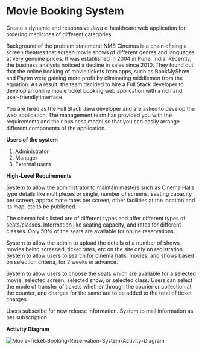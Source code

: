 # Movie Booking System
Create a dynamic and responsive Java e-healthcare web application for ordering medicines of different categories.

Background of the problem statement: NMS Cinemas is a chain of single screen theatres that screen movie shows of different genres and languages at very genuine prices. It was established in 2004 in Pune, India. Recently, the business analysts noticed a decline in sales since 2010. They found out that the online booking of movie tickets from apps, such as BookMyShow and Paytm were gaining more profit by eliminating middlemen from the equation. As a result, the team decided to hire a Full Stack developer to develop an online movie ticket booking web application with a rich and user-friendly interface.

You are hired as the Full Stack Java developer and are asked to develop the web application. The management team has provided you with the requirements and their business model so that you can easily arrange different components of the application.

**Users of the system**
1. Administrator
2. Manager
3. External users

**High-Level Requirements**

System to allow the administrator to maintain masters such as Cinema Halls, type details like multiplexes or single, number of screens, seating capacity per screen, approximate rates per screen, other facilities at the location and its map, etc to be published.

The cinema halls listed are of different types and offer different types of seats/classes. Information like seating capacity, and rates for different classes. Only 50% of the seats are available for online reservations.

System to allow the admin to upload the details of a number of shows, movies being screened, ticket rates, etc on the site only on registration.
System to allow users to search for cinema halls, movies, and shows based on selection criteria, for 2 weeks in advance.

System to allow users to choose the seats which are available for a selected movie, selected screen, selected show, or selected class. Users can select the mode of transfer of tickets whether through the courier or collection at the counter, and charges for the same are to be added to the total of ticket charges.

Users subscribe for new release information. System to mail information as per subscription.

**Activity Diagram**

![Movie-Ticket-Booking-Reservation-System-Activity-Diagram](https://github.com/sourabhgavsane/MovieBookingSystem/assets/48026452/b404dd60-7709-411c-a17d-3ae75b223f4b)


 
